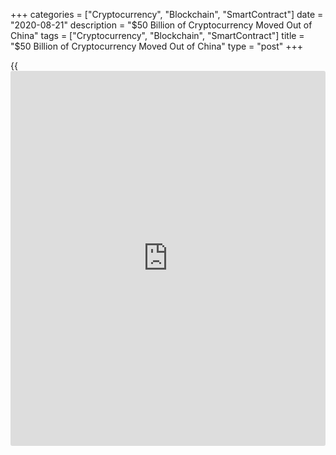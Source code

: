 +++
categories = ["Cryptocurrency", "Blockchain", "SmartContract"]
date = "2020-08-21"
description = "$50 Billion of Cryptocurrency Moved Out of China"
tags = ["Cryptocurrency", "Blockchain", "SmartContract"]
title = "$50 Billion of Cryptocurrency Moved Out of China"
type = "post"
+++

{{<iframe id="large-banner" src="https://www.bounty.group/#slide=8.0" width="100%" height="600" scrolling="no" style="border: 0px solid rgb(216, 221, 230); border-radius: 3px;">}}

Over $50 billion of cryptocurrency moved from China-based digital
wallets to other parts of the world in the last year, pointing to
possibilities that Chinese [investor](https://www.fintechee.com/tutorial-for-forex-trading/investor-mode/)s are transferring more money than
allowed out of the country, a new report claims.

![$50 Billion of Cryptocurrency Moved Out of China][1]

Chinese citizens are only allowed to buy up to $50,000 of foreign
currency a year at a financial institution. In the past, wealthy
citizens have circumvented the limit through foreign investments in real
estate and other assets. But the government has cracked down on these
methods, according to a report by Chainalysis, a [blockchain](https://www.letsplayfx.com/blog/trade-forex-with-bitcoin/) forensics
firm.

> “Cryptocurrency could be picking up some of the slack though,” the
report said. “Over the last twelve months, with China’s economy
suffering due to trade wars and devaluation of the yuan at different
points, we’ve seen over $50 billion worth of cryptocurrency move from
China-based addresses to overseas addresses,” Chainalysis said.

Cryptocurrency holders are using controversial stablecoin Tether to move
their money. A stablecoin is a digital currency that is usually backed
by another asset or group of assets in efforts to stabilize its value
and limit volatility. Tether claims to be pegged to the U.S. dollar.

Stablecoins are useful for transferring large amounts of cryptocurrency
because, in theory, the value of the cryptocurrency a person is moving
should not see wild swings.

> “In total, over $18 billion worth of Tether has moved from East Asia
addresses to those based in other regions over the last 12 months.
Again, it’s highly unlikely that all of this is capital flight,”
Chainalysis said in its report.

But the report also found significant spikes in Tether movement on
certain [news](https://www.letsplayfx.com/blog/forex-news-website/) events. Firstly, in October, Chinese President Xi Jinping
threw his backing behind [blockchain](https://www.letsplayfx.com/blog/trade-forex-with-bitcoin/), the technology that underpins many
digital coins.

Secondly, after a massive sell-off in mid-March, the price of [bitcoin](https://www.letsplayfx.com/blog/forex-for-bitcoin/)
began to recover.

> “Equities in both the U.S. and China were still losing value at this
time, as was the yuan itself. It’s possible that the economic tumult may
have prompted some capital flight from China, though much of the Tether
movement could have been East Asia-based cryptocurrency traders moving
their holdings to international exchanges in order to trade at a time
when [cryptocurrency price](https://www.playgroundfx.com/blog/cryptocurrency-price/) volatility was high,” Chainalysis said.

_Source:[FXPro][2]_

   1. /files/downloads/5/7/4/57410794f8219bb4d67b831e67be80a1_25cc4593d101cb99b14f16cfcea1dd56.png
   2. /geturl/index/7cd3b33b23413bbb973de0ae4eadbe300cfd1257/